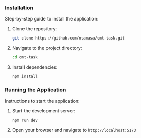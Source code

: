 ### Installation

Step-by-step guide to install the application:

1. Clone the repository:
   ```bash
   git clone https://github.com/ntamasa/cmt-task.git
   ```
2. Navigate to the project directory:
   ```bash
   cd cmt-task
   ```
3. Install dependencies:
   ```bash
   npm install
   ```

### Running the Application

Instructions to start the application:

1. Start the development server:
   ```bash
   npm run dev
   ```
2. Open your browser and navigate to `http://localhost:5173`
